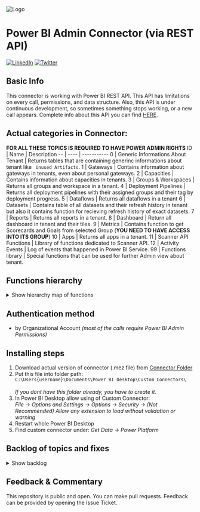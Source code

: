 ![Logo](https://github.com/tirnovar/Power-BI-Admin-REST-API-Connector/blob/main/02%20-%20Source%20for%20Connector/Icon/Exported/PBIADMINAPI80.png) 
# Power BI Admin Connector (via REST API)
[![LinkedIn](https://img.shields.io/badge/linkedin-%230077B5.svg?style=for-the-badge&logo=linkedin&logoColor=white)](https://www.linkedin.com/in/%C5%A1t%C4%9Bp%C3%A1n-re%C5%A1l-464084152/) [![Twitter](https://img.shields.io/badge/twitter-%231DA1F2.svg?style=for-the-badge&logo=Twitter&logoColor=white)](https://twitter.com/tpnRel1)

## Basic Info
This connector is working with Power BI REST API. This API has limitations on every call, permissions, and data structure. Also, this API is under continuous development, so sometimes something stops working, or a new call appears. Complete info about this API you can find [HERE](https://docs.microsoft.com/en-gb/rest/api/power-bi/?redirectedfrom=MSDN).

## Actual categories in Connector:
**FOR ALL THESE TOPICS IS REQUIRED TO HAVE POWER ADMIN RIGHTS**
ID | Name | Description
-- | ---- | ----------- 
0 | Generic Informations About Tenant | Returns tables that are containing generinc informations about tenant like <code> Unused Artifacts</code>.
1 | Gateways | Contains information about gateways in tenants, even about personal gateways.
2 | Capacities | Contains information about capacities in tenants.
3 | Groups & Workspaces | Returns all groups and workspace in a tenant.
4 | Deployment Pipelines | Returns all deployment pipelines with their assigned groups and their tag by deployment progress.
5 | Dataflows | Returns all dataflows in a tenant
6 | Datasets | Contains table of all datasets and their refresh history in tenant but also it contains function for recieving refresh history of exact datasets.
7 | Reports | Returns all reports in a tenant.
8 | Dashboard | Return all dashboard in tenant and their tiles.
9 | Metrics | Contains function to get Scorecards and Goals from selected Group (**YOU NEED TO HAVE ACCESS INTO ITS GROUP**)
10 | Apps | Returns all apps in a tenant.
11 | Scanner API Functions | Library of functions dedicated to Scanner API.
12 | Activity Events | Log of events that happened in Power BI Service.
99 | Functions library | Special functions that can be used for further Admin view about tenant.

## Functions hierarchy
<details>
<summary>Show hierarchy map of functions</summary>

    Power BI ADMIN REST API [Connector]
    ├── Generic Informations About Tenant 
    │   ├── Avaiable Features
    │   ├── Encryption Tenant Keys
    │   ├── Imports
    │   ├── Domains
    │   ├── Links shared to whole organization
    │   ├── Reports published to Web
    │   ├── Tenant Settings
    │   └── Unused Artifacts in Groups (All)
    ├── Gateways
    │   ├── Gateways
    │   ├── Gateways under my Administration
    │   └── Datasources of gatewas under my Administration
    ├── Capacities
    │   ├── Capacities
    │   └── Users of Capacities
    ├── Groups & Workspaces
    │   └── Groups
    ├── Deployment Pipelines
    │   └── Deployment Pipelines
    ├── Dataflows
    │   ├── Dataflows
    │   ├── Users of Dataflows
    │   ├── Datasources of Dataflows
    │   └── Storage Accounts assigned with Dataflows
    ├── Datasets
    │   ├── Datasets
    │   ├── Refreshables
    │   ├── Refresh history of Datasets (All)
    │   ├── (fx) Datasources of Dataset
    │   ├── (fx) Parameters of Dataset
    │   └── (fx) Refresh history of Dataset
    ├── Reports
    │   ├── Reports
    │   ├── Users of Reports
    │   └── Subscriptions of Reports
    ├── Dashboard
    │   ├── Dashboards
    │   ├── Users of Dashboards
    │   ├── Subscriptions of Dashboards
    │   └── Tiles from Dashboards (All)
    ├── Metrics
    │   ├── (fx) Goals
    │   ├── (fx) Goal Values and Notes
    │   └── (fx) Scorecards
    ├── Apps
    │   ├── Apps
    │   └── Users of Apps
    ├── Scanner API Functions
    │   ├── Scanner API - Modified Workspaces
    │   ├── (fx) Scanner API - Get Info
    │   └── (fx) Scanner API - Result
    ├── Activity Events
    │   ├── Activity Events in last 30 days
    │   ├── Activity Events before two days
    │   ├── Exported Reports By 30 Days
    │   └── External Application Connected By 30 Days
    └── Functions library
        ├── (fx) Execute Query against dataset
        ├── (fx) Own API Call
        ├── (fx) Groups Extended Caller
        ├── (fx) User - Artifact Access
        └── (fx) User - Subscriptions
        
</details>

## Authentication method
- by Organizational Account *(most of the calls require Power BI Admin Permissions)*

## Installing steps
1) Download actual version of connector (.mez file) from [Connector Folder](https://github.com/tirnovar/Power-BI-Admin-REST-API-Connector/tree/main/01%20-%20Connector)
2) Put this file into folder path: <code> C:\Users\{username}\Documents\Power BI Desktop\Custom Connectors\ </code>  
*If you dont have this folder already, you have to create it.*
3) In Power BI Desktop allow using of Custom Connector: \
  *File -> Options and Settings -> Options -> Security -> (Not Recommended) Allow any extension to load without validation or warning*
4) Restart whole Power BI Desktop
5) Find custom connector under: *Get Data -> Power Platform*

## Backlog of topics and fixes
<details>
<summary>Show backlog</summary>

- Data Labels
- Function for Unused Artifacts (by Workspace ID)
- Function for Datasets to Dataflow Links (Dataset ID)
- Deployment Pipeline Operations History
- Dataflow refreshes *API Call EXISTS but works only on dataflows, that are in workspaces where logged used have access*

</details>

## Feedback & Commentary
This repository is public and open. You can make pull requests. Feedback can be provided by opening the Issue Ticket.
